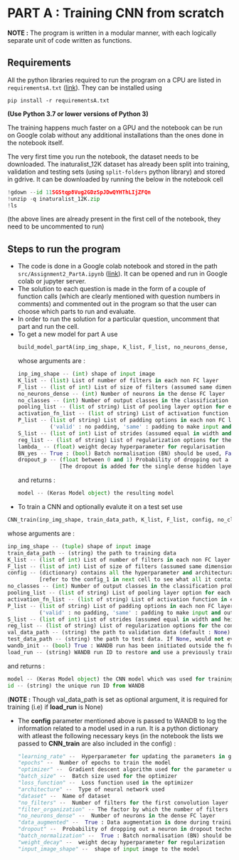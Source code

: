 # PART A : Training CNN from scratch

**NOTE :** The program is written in a modular manner, with each logically separate unit of code written as functions.  

## Requirements
All the python libraries required to run the program on a CPU are listed in `requirementsA.txt` ([link](requirementsA.txt)).
They can be installed using 
```shell
pip install -r requirementsA.txt
```
**(Use Python 3.7 or lower versions of Python 3)**

The training happens much faster on a GPU and the notebook can be run on Google colab without any additional installations than the ones done in the notebook itself.

The very first time you run the notebook, the dataset needs to be downloaded. The inaturalist_12K dataset has already been split into training, validation and testing sets (using `split-folders` python library) and stored in gdrive. It can be downloaded by running the below in the notebook cell 
```python
!gdown --id 11SGStqp8Vug2GDzSpJDwQYHThLIjZFQn
!unzip -q inaturalist_12K.zip
!ls
```
(the above lines are already present in the first cell of the notebook, they need to be uncommented to run)


## Steps to run the program
- The code is done in a Google colab notebook and stored in the path `src/Assignment2_PartA.ipynb` ([link](src/Assignment2_PartA.ipynb)). It can be opened and run in Google colab or jupyter server.
- The solution to each question is made in the form of a couple of function calls (which are clearly mentioned with question numbers in comments) and commented out in the program so that the user can choose which parts to run and evaluate.
- In order to run the solution for a particular question, uncomment that part and run the cell.
- To get a new model for part A use 
  ```python
  build_model_partA(inp_img_shape, K_list, F_list, no_neurons_dense, no_classes, pooling_list, activation_fn_list, P_list, S_list, reg_list, lambda_, BN_yes, dropout_p)
  ```
  whose arguments are :
  ```python
  inp_img_shape -- (int) shape of input image
  K_list -- (list) List of number of filters in each non FC layer
  F_list -- (list of int) List of size of filters (assumed same dimension in width and height) in each non FC layer  
  no_neurons_dense -- (int) Number of neurons in the dense FC layer
  no_classes -- (int) Number of output classes in the classification problem
  pooling_list -- (list of string) List of pooling layer option for each conv+pooling block ('max' : MaxPooling2D, 'avg': AveragePooling2D)
  activation_fn_list -- (list of string) List of activation function in each convolution layer and the one hidden FC layer (name of activation function as required by Keras Activation)
  P_list -- (list of string) List of padding options in each non FC layer 
            ('valid' : no padding, 'same' : padding to make input and output same dimensions)
  S_list -- (list of int) List of strides (assumed equal in width and height) in each non FC layer
  reg_list -- (list of string) List of regularization options for the convolution, one hidden FC and output layers ('none' : no regularization, 'L2' , 'L1')
  lambda_ -- (float) weight decay hyperparameter for regularisation
  BN_yes -- True : (bool) Batch normalisation (BN) should be used, False : BN should not be used
  dropout_p -- (float between 0 and 1) Probability of dropping out a neuron
               [The dropout is added for the single dense hidden layer alone after referring to many CNN architecture papers]
  ```
  and returns :
  ```python
  model -- (Keras Model object) the resulting model
  ```
- To train a CNN and optionally evalute it on a test set use
```python
CNN_train(inp_img_shape, train_data_path, K_list, F_list, config, no_classes, pooling_list, activation_fn_list, P_list, S_list, reg_list, val_data_path, test_data_path, wandb_init, load_run)
```
whose arguments are :
  ```python
  inp_img_shape -- (tuple) shape of input image
  train_data_path -- (string) the path to training data
  K_list -- (list of int) List of number of filters in each non FC layer
  F_list -- (list of int) List of size of filters (assumed same dimension in width and height) in each non FC layer 
  config -- (dictionary) contains all the hyperparameter and architectural configurations used for the model 
            [refer to the config_1 in next cell to see what all it contains]
  no_classes -- (int) Number of output classes in the classification problem
  pooling_list -- (list of string) List of pooling layer option for each conv+pooling block ('max' : MaxPooling2D, 'avg': AveragePooling2D)
  activation_fn_list -- (list of string) List of activation function in each convolution layer and the onne hidden FC layer (name of activation function as required by Keras Activation)
  P_list -- (list of string) List of padding options in each non FC layer 
            ('valid' : no padding, 'same' : padding to make input and output same dimensions)
  S_list -- (list of int) List of strides (assumed equal in width and height) in each non FC layer
  reg_list -- (list of string) List of regularization options for the convolution, one hidden FC and output layers ('none' : no regularization, 'L2' , 'L1')
  val_data_path -- (string) the path to validation data (default : None)
  test_data_path -- (string) the path to test data. If None, would not evaluate the model on test data set (default : None)
  wandb_init -- (bool) True : WANDB run has been initiated outside the function | False : WANDB run not initiated
  load_run -- (string) WANDB run ID to restore and use a previously trained model (None to create a new model)
  ```
  and returns :
  ```python
  model -- (Keras Model object) the CNN model which was used for training and/or testing
  id -- (string) the unique run ID from WANDB
  ```
  (**NOTE :** Though val_data_path is set as optional argument, it is required for training (i.e) if <b>load_run</b> is None)
- The <b>config</b> parameter mentioned above is passed to WANDB to log the information related to a model used in a run. It is a python dictionary with atleast the following necessary keys (in the notebook the lists we passed to <b>CNN_train</b> are also included in the config) :
  ```python
  "learning_rate" --  Hyperparameter for updating the parameters in gradient descent
  "epochs" --  Number of epochs to train the model   
  "optimizer" --  Gradient descent algorithm used for the parameter updation
  "batch_size" --  Batch size used for the optimizer
  "loss_function" --  Loss function used in the optimizer
  "architecture" --  Type of neural network used
  "dataset" --  Name of dataset
  "no_filters" --  Number of filters for the first convolution layer
  "filter_organization" -- The factor by which the number of filters change in the subseqeuent convolution layers
  "no_neurons_dense" --  Number of neurons in the dense FC layer
  "data_augmented" --  True : Data augmentation is done during training, False : No data augmentation done
  "dropout" --  Probability of dropping out a neuron in dropout technique
  "batch_normalization" --  True : Batch normalisation (BN) should be used, False : BN should not be used
  "weight_decay" --  weight decay hyperparameter for regularization
  "input_image_shape" --  shape of input image to the model
  ```
